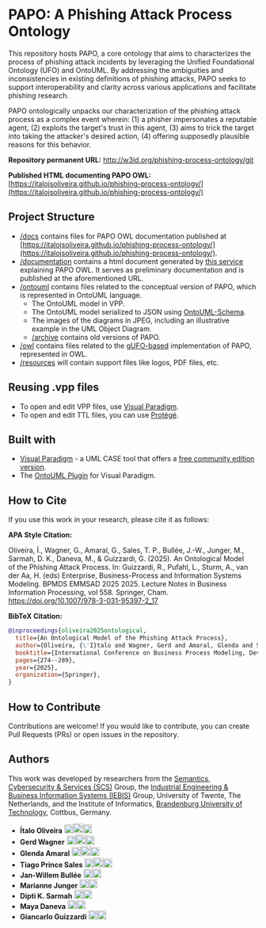 # PAPO: A Phishing Attack Process Ontology


This repository hosts PAPO, a core ontology that aims to characterizes the process of phishing attack incidents by leveraging the Unified Foundational Ontology (UFO) and OntoUML. By addressing the ambiguities and inconsistencies in existing definitions of phishing attacks, PAPO seeks to support interoperability and clarity across various applications and facilitate phishing research.

PAPO ontologically unpacks our characterization of the phishing attack process as a complex event wherein: (1) a phisher impersonates a reputable agent, (2) exploits the target's trust in this agent, (3) aims to trick the target into taking the attacker's desired action, (4) offering supposedly plausible reasons for this behavior.


<!-- <p align="center">
  <img src="https://raw.githubusercontent.com/pedropaulofb/resiliont/main/resources/logos/resiliont-logo-06.png" alt="Logo" style="width:500px">
</p> -->


<!-- The work described in this repository is presented in the academic paper [**"Ontological Foundations of Resilience"**](https://raw.githubusercontent.com/pedropaulofb/resiliont/main/resources/Ontological%20Foundations%20of%20Resilience.pdf), which can be downloaded from the link. -->

**Repository permanent URL:** http://w3id.org/phishing-process-ontology/git

**Published HTML documenting PAPO OWL:** [https://italojsoliveira.github.io/phishing-process-ontology/](https://italojsoliveira.github.io/phishing-process-ontology/)

## Project Structure


* [/docs](/docs) contains files for PAPO OWL documentation published at [https://italojsoliveira.github.io/phishing-process-ontology/](https://italojsoliveira.github.io/phishing-process-ontology/).
* [/documentation](/documentation) contains a html document generated by [this service](https://gufo2html.netlify.app/) explaining PAPO OWL. It serves as preliminary documentation and is published at the aforementioned URL.
* [/ontouml](/ontouml) contains files related to the conceptual version of PAPO, which is represented in OntoUML language.
  * The OntoUML model in VPP.
  * The OntoUML model serialized to JSON using [OntoUML-Schema](https://w3id.org/ontouml/schema).
  * The images of the diagrams in JPEG, including an illustrative example in the UML Object Diagram.
  * [/archive](/archive) contains old versions of PAPO.
* [/owl](/owl) contains files related to the [gUFO-based](https://nemo-ufes.github.io/gufo/) implementation of PAPO, represented in OWL.
* [/resources](/resources) will contain support files like logos, PDF files, etc.

## Reusing .vpp files

* To open and edit VPP files, use [Visual Paradigm](https://www.visual-paradigm.com).
* To open and edit TTL files, you can use [Protégé](https://protege.stanford.edu/).

## Built with

* [Visual Paradigm](https://www.visual-paradigm.com) - a UML CASE tool that offers a [free community edition version](https://www.visual-paradigm.com/download/community.jsp).
* The [OntoUML Plugin](https://github.com/OntoUML/ontouml-vp-plugin) for Visual Paradigm.



## How to Cite

If you use this work in your research, please cite it as follows:

**APA Style Citation:**

Oliveira, Í., Wagner, G., Amaral, G., Sales, T. P., Bullée, J.-W., Junger, M., Sarmah, D. K., Daneva, M., & Guizzardi, G. (2025). An Ontological Model of the Phishing Attack Process. In: Guizzardi, R., Pufahl, L., Sturm, A., van der Aa, H. (eds) Enterprise, Business-Process and Information Systems Modeling. BPMDS EMMSAD 2025 2025. Lecture Notes in Business Information Processing, vol 558. Springer, Cham. https://doi.org/10.1007/978-3-031-95397-2_17

<!-- Barcelos, P. P. F., Calhau, R. F., Oliveira, Í., Sales, T. P., Gailly, F., Poels, G., & Guizzardi, G. (2024). *Ontological foundations of resilience*. In *Proceedings of the 43rd International Conference on Conceptual Modeling: Conceptual Modeling, AI, and Beyond* (ER 2024). Pittsburgh, Pennsylvania, USA, October 28-31. -->

**BibTeX Citation:**

```bibtex
@inproceedings{oliveira2025ontological,
  title={An Ontological Model of the Phishing Attack Process},
  author={Oliveira, {\'I}talo and Wagner, Gerd and Amaral, Glenda and Sales, Tiago Prince and Bull{\'e}e, Jan-Willem and Junger, Marianne and Sarmah, Dipti K and Daneva, Maya and Guizzardi, Giancarlo},
  booktitle={International Conference on Business Process Modeling, Development and Support, International Conference on Evaluation and Modeling Methods for Systems Analysis and Development},
  pages={274--289},
  year={2025},
  organization={Springer},
}
```

<!-- ```bibtex
@inproceedings{barcelos2024ontological,
title={Ontological foundations of resilience},
author={Barcelos, Pedro Paulo F. and Calhau, Rodrigo F. and Oliveira, Ítalo and Sales, Tiago Prince and Gailly, Frederik and Poels, Geert and Guizzardi, Giancarlo},
booktitle={Proceedings of the 43rd International Conference on Conceptual Modeling: Conceptual Modeling, AI, and Beyond (ER 2024)},
year={2024},
address={Pittsburgh, Pennsylvania, USA},
month={October 28-31}
}
``` -->

<!-- You can download the full paper [here](https://raw.githubusercontent.com/pedropaulofb/resiliont/main/resources/Ontological%20Foundations%20of%20Resilience.pdf). -->

## How to Contribute

Contributions are welcome! If you would like to contribute, you can create Pull Requests (PRs) or open issues in the repository.

## Authors

This work was developed by researchers from the [Semantics, Cybersecurity & Services (SCS)](https://www.utwente.nl/en/eemcs/scs/) Group, the [Industrial Engineering & Business Information Systems (IEBIS)](https://www.utwente.nl/en/bms/iebis/) Group, University of Twente, The Netherlands, and the Institute of Informatics, [Brandenburg University of Technology](https://www.b-tu.de/en/), Cottbus, Germany.

- **Ítalo Oliveira** <a href="https://orcid.org/0000-0002-2384-3081"><img src="https://upload.wikimedia.org/wikipedia/commons/0/06/ORCID_iD.svg" alt="ORCID" width="18"/></a><a href="https://github.com/italojsoliveira"><img src="https://github.githubassets.com/images/modules/logos_page/GitHub-Mark.png" alt="GitHub" width="20"/></a><a href="https://www.linkedin.com/in/%C3%ADtalo-oliveira-800923162/"><img src="https://upload.wikimedia.org/wikipedia/commons/c/ca/LinkedIn_logo_initials.png" alt="LinkedIn" width="18"/></a>
- **Gerd Wagner** <a href="https://orcid.org/0000-0003-3049-8885"><img src="https://upload.wikimedia.org/wikipedia/commons/0/06/ORCID_iD.svg" alt="ORCID" width="18"/></a><a href="https://github.com/gwagner57"><img src="https://github.githubassets.com/images/modules/logos_page/GitHub-Mark.png" alt="GitHub" width="20"/></a><a href="https://www.linkedin.com/in/gerdwagner/"><img src="https://upload.wikimedia.org/wikipedia/commons/c/ca/LinkedIn_logo_initials.png" alt="LinkedIn" width="18"/></a>
- **Glenda Amaral** <a href="https://orcid.org/0000-0003-0460-2271"><img src="https://upload.wikimedia.org/wikipedia/commons/0/06/ORCID_iD.svg" alt="ORCID" width="18"/></a><a href="https://github.com/glendacma"><img src="https://github.githubassets.com/images/modules/logos_page/GitHub-Mark.png" alt="GitHub" width="20"/></a><a href="https://www.linkedin.com/in/glenda-amaral-635b22161/"><img src="https://upload.wikimedia.org/wikipedia/commons/c/ca/LinkedIn_logo_initials.png" alt="LinkedIn" width="18"/></a>
- **Tiago Prince Sales** <a href="https://orcid.org/0000-0002-5385-5761"><img src="https://upload.wikimedia.org/wikipedia/commons/0/06/ORCID_iD.svg" alt="ORCID" width="18"/></a><a href="https://github.com/tgoprince"><img src="https://github.githubassets.com/images/modules/logos_page/GitHub-Mark.png" alt="GitHub" width="20"/></a><a href="https://www.linkedin.com/in/tiago-sales/"><img src="https://upload.wikimedia.org/wikipedia/commons/c/ca/LinkedIn_logo_initials.png" alt="LinkedIn" width="18"/></a>
- **Jan-Willem Bullée** <a href="https://orcid.org/0000-0003-0067-6863"><img src="https://upload.wikimedia.org/wikipedia/commons/0/06/ORCID_iD.svg" alt="ORCID" width="18"/></a><a href="https://www.linkedin.com/in/jan-willem-bull%C3%A9e-8712439/"><img src="https://upload.wikimedia.org/wikipedia/commons/c/ca/LinkedIn_logo_initials.png" alt="LinkedIn" width="18"/></a>
- **Marianne Junger** <a href="https://orcid.org/0000-0002-9515-9860"><img src="https://upload.wikimedia.org/wikipedia/commons/0/06/ORCID_iD.svg" alt="ORCID" width="18"/></a><a href="https://www.linkedin.com/in/marianne-junger-b1071812/"><img src="https://upload.wikimedia.org/wikipedia/commons/c/ca/LinkedIn_logo_initials.png" alt="LinkedIn" width="18"/></a>
- **Dipti K. Sarmah** <a href="https://orcid.org/0000-0002-0802-4280"><img src="https://upload.wikimedia.org/wikipedia/commons/0/06/ORCID_iD.svg" alt="ORCID" width="18"/></a><a href="https://www.linkedin.com/in/dipti-kapoor-sarmah-96358a153/"><img src="https://upload.wikimedia.org/wikipedia/commons/c/ca/LinkedIn_logo_initials.png" alt="LinkedIn" width="18"/></a>
- **Maya Daneva** <a href="https://orcid.org/0000-0001-7359-8013"><img src="https://upload.wikimedia.org/wikipedia/commons/0/06/ORCID_iD.svg" alt="ORCID" width="18"/></a><a href="https://www.linkedin.com/in/mayadaneva/"><img src="https://upload.wikimedia.org/wikipedia/commons/c/ca/LinkedIn_logo_initials.png" alt="LinkedIn" width="18"/></a>
- **Giancarlo Guizzardi** <a href="https://orcid.org/0000-0002-3452-553X"><img src="https://upload.wikimedia.org/wikipedia/commons/0/06/ORCID_iD.svg" alt="ORCID" width="18"/></a><a href="https://www.linkedin.com/in/giancarlo-guizzardi/"><img src="https://upload.wikimedia.org/wikipedia/commons/c/ca/LinkedIn_logo_initials.png" alt="LinkedIn" width="18"/></a>

